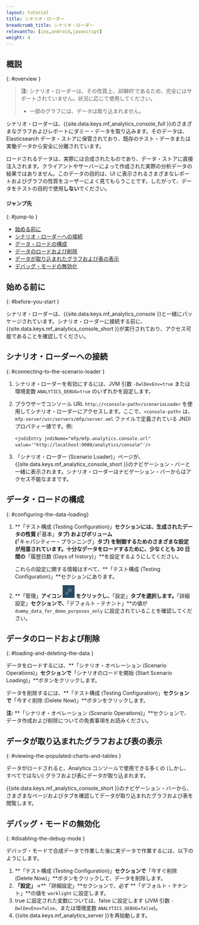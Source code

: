 ```yaml
---
layout: tutorial
title: シナリオ・ローダー
breadcrumb_title: シナリオ・ローダー
relevantTo: [ios,android,javascript]
weight: 4
---
```

<!-- NLS_CHARSET=UTF-8 -->
## 概説
{: #overview }

> **注:** シナリオ・ローダーは、その性質上、*試験的* であるため、完全にはサポートされていません。状況に応じて使用してください。
>
> * 一部のグラフには、データは取り込まれません。

シナリオ・ローダーは、{{site.data.keys.mf_analytics_console_full }}のさまざまなグラフおよびレポートにダミー・データを取り込みます。そのデータは、Elasticsearch データ・ストアに保管されており、既存のテスト・データまたは実働データから安全に分離されています。

ロードされるデータは、実際には合成されたものであり、データ・ストアに直接注入されます。クライアントやサーバーによって作成された実際の分析データの結果ではありません。このデータの目的は、UI に表示されるさまざまなレポートおよびグラフの性質をユーザーによく見てもらうことです。したがって、データをテストの目的で使用**しない**でください。

#### ジャンプ先
{: #jump-to }

* [始める前に](#before-you-start)
* [シナリオ・ローダーへの接続](#connecting-to-the-scenario-loader)
* [データ・ロードの構成](#configuring-the-data-loading)
* [データのロードおよび削除](#loading-and-deleting-the-data)
* [データが取り込まれたグラフおよび表の表示](#viewing-the-populated-charts-and-tables)
* [デバッグ・モードの無効化](#disabling-the-debug-mode)

## 始める前に
{: #before-you-start }

シナリオ・ローダーは、{{site.data.keys.mf_analytics_console }}と一緒にパッケージされています。シナリオ・ローダーに接続する前に、{{site.data.keys.mf_analytics_console_short }}が実行されており、アクセス可能であることを確認してください。

## シナリオ・ローダーへの接続
{: #connecting-to-the-scenario-loader }

1. シナリオ・ローダーを有効にするには、JVM 引数 `-DwlDevEnv=true` または環境変数 `ANALYTICS_DEBUG=true` のいずれかを設定します。

2. ブラウザーでコンソール URL `http://<console-path>/scenarioLoader` を使用してシナリオ・ローダーにアクセスします。ここで、`<console-path>` は、`mfp-server/usr/servers/mfp/server.xml` ファイルで定義されている JNDI プロパティー値です。例:

    `<jndiEntry jndiName="mfp/mfp.analytics.console.url" value='"http://localhost:9080/analytics/console"'/>`

3. 「シナリオ・ローダー (Scenario Loader)」ページが、{{site.data.keys.mf_analytics_console_short }}のナビゲーション・バーと一緒に表示されます。シナリオ・ローダーはナビゲーション・バーからはアクセス不能なままです。

## データ・ロードの構成
{: #configuring-the-data-loading}

1. **「テスト構成 (Testing Configuration)」**セクションには、生成されたデータの性質 (**「基本」**タブ) およびボリューム (**「キャパシティー・プランニング」**タブ) を制御するためのさまざまな設定が用意されています。十分なデータをロードするために、少なくとも 30 日間の**「履歴日数 (Days of history)」**を設定するようにしてください。

    これらの設定に関する情報はすべて、**「テスト構成 (Testing Configuration)」**セクションにあります。

2. **「管理」**アイコン <img  alt="レンチのアイコン" style="margin:0;display:inline" src="wrench.png"/> をクリックし、**「設定」**タブを選択します。**「詳細設定」**セクションで、**「デフォルト・テナント」**の値が `dummy_data_for_demo_purposes_only` に設定されていることを確認してください。

## データのロードおよび削除
{: #loading-and-deleting-the-data }

データをロードするには、**「シナリオ・オペレーション (Scenario Operations)」**セクションで**「シナリオのロードを開始 (Start Scenario Loading)」**ボタンをクリックします。

データを削除するには、**「テスト構成 (Testing Configuration)」**セクションで**「今すぐ削除 (Delete Now)」**ボタンをクリックします。

**注:** **「シナリオ・オペレーション (Scenario Operations)」**セクションで、データ作成および削除についての免責事項をお読みください。

## データが取り込まれたグラフおよび表の表示
{: #viewing-the-populated-charts-and-tables }

データがロードされると、Analytics コンソールで使用できる多くの (しかし、すべてではない) グラフおよび表にデータが取り込まれます。

{{site.data.keys.mf_analytics_console_short }}のナビゲーション・バーから、さまざまなページおよびタブを確認してデータが取り込まれたグラフおよび表を閲覧します。

## デバッグ・モードの無効化
{: #disabling-the-debug-mode }

デバッグ・モードで合成データで作業した後に実データで作業するには、以下のようにします。

1. **「テスト構成 (Testing Configuration)」**セクションで**「今すぐ削除 (Delete Now)」**ボタンをクリックして、データを削除します。
2. **「設定」**→**「詳細設定」**セクションで、必ず **「デフォルト・テナント」**の値を `worklight` に設定します。
3. true に設定された変数については、false に設定します (JVM 引数 `-DwlDevEnv=false`、または環境変数 `ANALYTICS_DEBUG=false`)。
4. {{site.data.keys.mf_analytics_server }}を再始動します。
